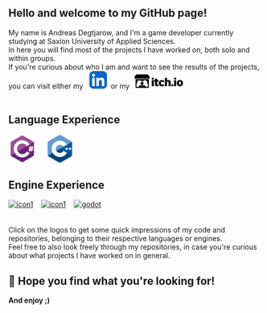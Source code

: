 ## Hello and welcome to my GitHub page!

My name is Andreas Degtjarow, and I'm a game developer currently studying at Saxion University of Applied Sciences.<br>
In here you will find most of the projects I have worked on, both solo and within groups.<br>
If you're curious about who I am and want to see the results of the projects, you can visit either my&nbsp;&nbsp;
<a href="https://www.linkedin.com/in/andreas-degtjarow-1a237a269/" target="_blank" rel="noreferrer"> <img src="https://github.com/tandpfun/skill-icons/blob/main/icons/LinkedIn.svg" alt="linkedin" width="35" height="35"/></a>&nbsp;
or my&nbsp;
<a href="https://andreas-degtjarow.itch.io" target="_blank" rel="noreferrer"><picture><source media="(prefers-color-scheme: dark)" srcset="https://static.itch.io/images/logo-white-new.svg"><img alt="itchio" width="100" height="30" src="https://github.com/itchio/itch/blob/master/src/static/images/logos/itchio-black.svg"></picture></a>
<br><br>
## Language Experience
<a href="https://github.com/Andruchne/CMGoTime-Project-Show-Off/blob/main/Project-Show-Off/Assets/Scripts/Fencing%20Game/Pirate/ImprovedFencingEnemy.cs" target="_blank" rel="noreferrer"> <img src="https://raw.githubusercontent.com/devicons/devicon/master/icons/csharp/csharp-original.svg" alt="csharp" width="55" height="55"/></a>&nbsp;&nbsp;&nbsp;&nbsp;
<a href="https://github.com/Andruchne/Battle-Rounds/blob/main/Assignment/scoreBoard.cpp" target="_blank" rel="noreferrer"> <img src="https://raw.githubusercontent.com/devicons/devicon/master/icons/cplusplus/cplusplus-original.svg" alt="cplusplus" width="55" height="55"/></a>

## Engine Experience
<a href="https://github.com/Andruchne/Tower-Defense-Software-Architecture" target="_blank" rel="noreferrer"><picture><source media="(prefers-color-scheme: dark)" srcset="https://github.com/pheralb/svgl/blob/main/static/library/unity_dark.svg"><img alt="icon1" width="60" height="60" src="https://github.com/get-icon/geticon/blob/master/icons/unity.svg"></picture></a>&nbsp;&nbsp;&nbsp;
<a href="https://github.com/CodyI20/Maestro-WindTurbine-MaintenanceSim" target="_blank" rel="noreferrer"><picture><source media="(prefers-color-scheme: dark)" srcset="https://github.com/pheralb/svgl/blob/main/static/library/unreal_engine_dark.svg"><img alt="icon1" width="60" height="60" src="https://github.com/pheralb/svgl/blob/main/static/library/unreal_engine.svg"></picture></a>&nbsp;&nbsp;&nbsp;
<a href="https://github.com/Andruchne/Sealed-Minor-Skilled" target="_blank" rel="noreferrer"> <img src="https://github.com/gilbarbara/logos/blob/main/logos/godot-icon.svg" alt="godot" width="60" height="60"/></a> 
<br><br><br>
Click on the logos to get some quick impressions of my code and repositories, belonging to their respective languages or engines.<br>
Feel free to also look freely through my repositories, in case you're curious about what projects I have worked on in general.

## &#127861; Hope you find what you're looking for!
**And enjoy ;)**

<!--
**Andruchne/Andruchne** is a ✨ _special_ ✨ repository because its `README.md` (this file) appears on your GitHub profile.

Here are some ideas to get you started:

- 🔭 I’m currently working on ...
- 🌱 I’m currently learning ...
- 👯 I’m looking to collaborate on ...
- 🤔 I’m looking for help with ...
- 💬 Ask me about ...
- 📫 How to reach me: ...
- 😄 Pronouns: ...
- ⚡ Fun fact: ...
-->
